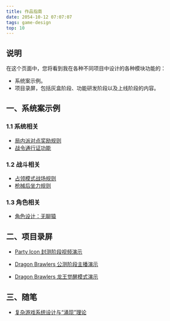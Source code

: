 ```yaml
---
title: 作品指南
date: 2054-10-12 07:07:07
tags: game-design
top: 10
---
```


## 说明

在这个页面中，您将看到我在各种不同项目中设计的各种模块功能的：

- 系统案示例。
- 项目录屏，包括灰盒阶段、功能研发阶段以及上线阶段的内容。

## 一、系统案示例

### 1.1 系统相关

- [局内派对点奖励规则](/2020/gd_sample_ingame_party_point/)
- [战令通行证功能](/2020/gd_sample_system_battlepass/)

### 1.2 战斗相关

- [占领模式战场规则](/2020/gd_sample_ingame_capture/)
- [枪械后坐力规则](/2020/gd_sample_ingame_recoil/)

### 1.3 角色相关

- [角色设计：无聊猿](/2020/gd_sample_hero_ape/)

## 二、项目录屏

- [Party Icon 封测阶段视频演示](https://youtu.be/xCvVnPYtWMU)

- [Dragon Brawlers 公测阶段主播演示](https://www.youtube.com/watch?v=_klaQscaoyA&t=7s)

- [Dragon Brawlers 龙王觉醒模式演示](https://www.youtube.com/watch?v=TakJ0ZrNa6I)

## 三、随笔

- [复杂游戏系统设计与“涌现”理论](/2020/gd_system/)
